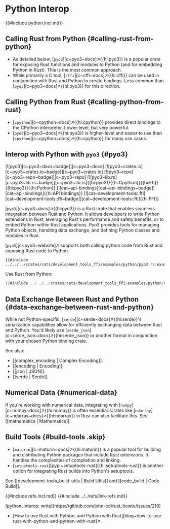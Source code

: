 # Python Interop

{{#include python.incl.md}}

## Calling Rust from Python {#calling-rust-from-python}

- As detailed below, [`pyo3`][c~pyo3~docs]↗{{hi:pyo3}} is a popular crate for exposing Rust functions and modules to Python (and for embedding Python in Rust). This is the most common approach.
- While primarily a C tool, [`cffi`][c~cffi~docs]↗{{hi:cffi}} can be used in conjunction with Rust and Python to create bindings. Less common than [`pyo3`][c~pyo3~docs]↗{{hi:pyo3}} for this direction.

## Calling Python from Rust {#calling-python-from-rust}

- [`cpython`][c~cpython~docs]↗{{hi:cpython}} provides direct bindings to the CPython interpreter. Lower-level, but very powerful.
- [`pyo3`][c~pyo3~docs]↗{{hi:pyo3}} is higher-level and easier to use than [`cpython`][c~cpython~docs]↗{{hi:cpython}} for many use cases.

## Interop with Python with `pyo3` {#pyo3}

[![pyo3][c~pyo3~docs~badge]][c~pyo3~docs] [![pyo3~crates.io][c~pyo3~crates.io~badge]][c~pyo3~crates.io] [![pyo3~repo][c~pyo3~repo~badge]][c~pyo3~repo] [![pyo3~lib.rs][c~pyo3~lib.rs~badge]][c~pyo3~lib.rs]{{hi:pyo3}}{{hi:Cpython}}{{hi:Ffi}}{{hi:pyo3}}{{hi:Python}} [![cat~api-bindings][cat~api-bindings~badge]][cat~api-bindings]{{hi:API bindings}} [![cat~development-tools::ffi][cat~development-tools::ffi~badge]][cat~development-tools::ffi]{{hi:FFI}}

[`pyo3`][c~pyo3~docs]↗{{hi:pyo3}} is a Rust crate that enables seamless integration between Rust and Python. It allows developers to write Python extensions in Rust, leveraging Rust's performance and safety benefits, or to embed Python within Rust applications. Pyo3 provides tools for managing Python objects, handling data exchange, and defining Python classes and modules in Rust.

[`pyo3`][c~pyo3~website]↗ supports both calling python code from Rust and exposing Rust code to Python.

```rust,editable
{{#include ../../../crates/cats/development_tools_ffi/examples/python/pyo3.rs:example}}
```

Use Rust from Python:

```rust
{{#include ../../../crates/cats/development_tools_ffi/examples/python/use_rust_from_python.rs}}
```

## Data Exchange Between Rust and Python {#data-exchange-between-rust-and-python}

While not Python-specific, [`serde`][c~serde~docs]↗{{hi:serde}}'s serialization capabilities allow for efficiently exchanging data between Rust and Python. You'd likely use [`serde_json`][c~serde_json~docs]↗{{hi:serde_json}} or another format in conjunction with your chosen Python binding crate.

See also:

- [[complex_encoding | Complex Encoding]].
- [[encoding | Encoding]].
- [[json | JSON]].
- [[serde | Serde]].

## Numerical Data {#numerical-data}

If you're working with numerical data, integrating with [`numpy`][c~numpy~docs]↗{{hi:numpy}} is often essential. Crates like [`ndarray`][c~ndarray~docs]↗{{hi:ndarray}} in Rust can also facilitate this. See [[mathematics | Mathematics]].

## Build Tools {#build-tools .skip}

- [`maturin`][c~maturin~docs]↗{{hi:maturin}} is a popular tool for building and distributing Python packages that include Rust extensions. It handles the complexities of compilation and linking.
- [`setuptools-rust`][pypi~setuptools-rust]{{hi:setuptools-rust}} is another option for integrating Rust builds into Python's setuptools.

See [[development-tools_build-utils | Build Utils]] and [[code_build | Code Build]].

{{#include refs.incl.md}}
{{#include ../../refs/link-refs.md}}

<div class="hidden">
[python_interop: write](https://github.com/john-cd/rust_howto/issues/210)

- [How to use Rust with Python, and Python with Rust][blog~how-to-use-rust-with-python-and-python-with-rust]↗.

</div>
